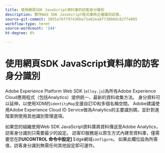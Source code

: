 ```yaml
---
title: 使用網頁SDK JavaScript資料庫的訪客身分識別
description: 實作Web SDK JavaScript程式庫時正確識別訪客。
source-git-commit: 3055a76f797438be71e82ea8f73800dc82ff4805
workflow-type: tm+mt
source-wordcount: '144'
ht-degree: 0%

---
```


# 使用網頁SDK JavaScript資料庫的訪客身分識別

Adobe Experience Platform Web SDK (`alloy.js`)為所有Adobe Experience Cloud應用程式（包括Analytics）提供統一、最新的資料收集方法。 身分資料可以延伸，以使用XDM的`identityMap`支援自訂ID和多個名稱空間。 Adobe建議使用Adobe Experience Cloud ID Service做為Analytics的主要識別碼，並針對進階案例使用其他識別管理選項。

如果您的組織使用Web SDK JavaScript資料庫將資料傳送至Adobe Analytics，訪客身分識別只需要最少的設定。 訪客ID服務是以原生方式內建至資料庫，僅需要您在&#x200B;**[!UICONTROL 命令中設定]** Edge網域`configure`。 如果此欄位設為所需值，訪客身分識別無需任何其他設定即可運作。
